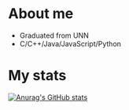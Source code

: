 # About me

* Graduated from UNN
* C/C++/Java/JavaScript/Python

# My stats
[![Anurag's GitHub stats](https://github-readme-stats.vercel.app/api?username=kuznetsov-ns)](https://github.com/anuraghazra/github-readme-stats)


